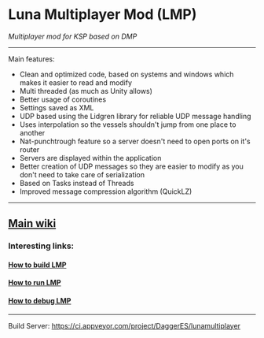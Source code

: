 # Luna Multiplayer Mod (LMP)

*Multiplayer mod for KSP based on DMP*

---

Main features:
- Clean and optimized code, based on systems and windows which makes it easier to read and modify
- Multi threaded (as much as Unity allows)
- Better usage of coroutines
- Settings saved as XML
- UDP based using the Lidgren library for reliable UDP message handling
- Uses interpolation so the vessels shouldn't jump from one place to another
- Nat-punchtrough feature so a server doesn't need to open ports on it's router
- Servers are displayed within the application
- Better creation of UDP messages so they are easier to modify as you don't need to take care of serialization
- Based on Tasks instead of Threads
- Improved message compression algorithm (QuickLZ)

---
## [Main wiki](https://github.com/gavazquez/LunaMultiPlayer/wiki)

### Interesting  links:

#### [How to build LMP](https://github.com/gavazquez/LunaMultiPlayer/wiki/How-to-compile-LMP)
#### [How to run LMP](https://github.com/gavazquez/LunaMultiPlayer/wiki/How-to-run-LMP)
#### [How to debug LMP](https://github.com/gavazquez/LunaMultiPlayer/wiki/Debugging-in-Visual-studio)

---

Build Server: https://ci.appveyor.com/project/DaggerES/lunamultiplayer
